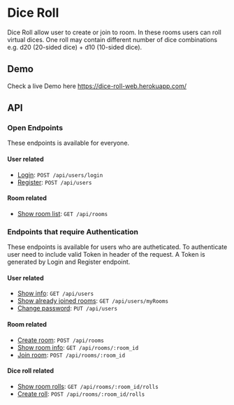 # Dice Roll

Dice Roll allow user to create or join to room. In these rooms users can roll virtual dices. 
One roll may contain different number of dice combinations e.g. d20 (20-sided dice) + d10 (10-sided dice).

## Demo

Check a live Demo here https://dice-roll-web.herokuapp.com/

## API

### Open Endpoints

These endpoints is available for everyone.

#### User related

* [Login](/documentation/users/login/post.md): `POST /api/users/login`
* [Register](/documentation/users/post.md): `POST /api/users`

#### Room related

* [Show room list](/documentation/rooms/get.md): `GET /api/rooms`

### Endpoints that require Authentication

These endpoints is available for users who are autheticated. To authenticate user need to 
include valid Token in header of the request. A Token is generated by Login and Register endpoint.

#### User related

* [Show info](/documentation/users/get.md): `GET /api/users`
* [Show already joined rooms](/documentation/users/myRooms/get.md): `GET /api/users/myRooms`
* [Change password](/documentation/users/put.md): `PUT /api/users`

#### Room related

* [Create room](/documentation/rooms/post.md): `POST /api/rooms`
* [Show room info](/documentation/rooms/room_id/get.md): `GET /api/rooms/:room_id`
* [Join room](/documentation/rooms/room_id/post.md): `POST /api/rooms/:room_id`

#### Dice roll related

* [Show room rolls](/documentation/rooms/room_id/rolls/get.md): `GET /api/rooms/:room_id/rolls`
* [Create roll](/documentation/rooms/room_id/rolls/post.md): `POST /api/rooms/:room_id/rolls`